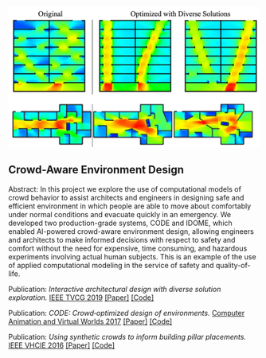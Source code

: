![Spectral Limitations in Convolutional Generative Adversarial Networks](../images/crowd_aware_environment_design.png)

## Crowd-Aware Environment Design

Abstract: In this project we explore the use of computational models of crowd behavior to assist architects and engineers in designing safe and efficient environment in which people are able to move about comfortably under normal conditions and evacuate quickly in an emergency. We developed two production-grade systems, CODE and IDOME, which enabled AI-powered crowd-aware environment design, allowing engineers and architects to make informed decisions with respect to safety and comfort without the need for expensive, time consuming, and hazardous experiments involving actual human subjects. This is an example of the use of applied computational modeling in the service of safety and quality-of-life.

Publication: <i>Interactive architectural design with diverse solution exploration.</i> <a target="_blank" rel="noopener noreferrer" href="https://ieeexplore.ieee.org/abstract/document/8823048/">IEEE TVCG 2019</a> <a target="_blank" rel="noopener noreferrer" href="https://ieeexplore.ieee.org/ielaam/2945/9269519/8823048-aam.pdf">[Paper]</a> <a target="_blank" rel="noopener noreferrer" href="https://github.com/SteerSuite/Release">[Code]</a>

Publication: <i>CODE: Crowd‐optimized design of environments.</i> <a target="_blank" rel="noopener noreferrer" href="https://onlinelibrary.wiley.com/doi/abs/10.1002/cav.1749">Computer Animation and Virtual Worlds 2017</a> <a target="_blank" rel="noopener noreferrer" href="https://onlinelibrary.wiley.com/doi/epdf/10.1002/cav.1749">[Paper]</a> <a target="_blank" rel="noopener noreferrer" href="https://github.com/SteerSuite/Release">[Code]</a>

Publication: <i>Using synthetic crowds to inform building pillar placements.</i> <a target="_blank" rel="noopener noreferrer" href="https://ieeexplore.ieee.org/abstract/document/7563566/">IEEE VHCIE 2016</a> <a target="_blank" rel="noopener noreferrer" href="http://dspace.library.uvic.ca/bitstream/handle/1828/15132/Haworth_IEEE_Virtual_Humans_and_Crowds_for_Immersive_Environments_VHCIE_2016.pdf?sequence=1&isAllowed=y">[Paper]</a> <a target="_blank" rel="noopener noreferrer" href="https://github.com/SteerSuite/Release">[Code]</a>